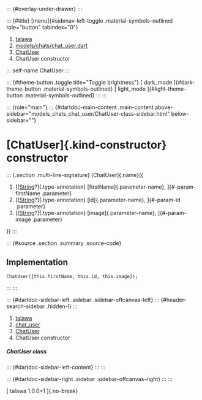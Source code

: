 ::: {#overlay-under-drawer}
:::

::: {#title}
[menu]{#sidenav-left-toggle .material-symbols-outlined role="button"
tabindex="0"}

1.  [talawa](../../index.html)
2.  [models/chats/chat_user.dart](../../models_chats_chat_user/)
3.  [ChatUser](../../models_chats_chat_user/ChatUser-class.html)
4.  ChatUser constructor

::: self-name
ChatUser
:::

::: {#theme-button .toggle title="Toggle brightness"}
[ dark_mode ]{#dark-theme-button .material-symbols-outlined} [
light_mode ]{#light-theme-button .material-symbols-outlined}
:::
:::

::: {role="main"}
::: {#dartdoc-main-content .main-content above-sidebar="models_chats_chat_user/ChatUser-class-sidebar.html" below-sidebar=""}
<div>

# [ChatUser]{.kind-constructor} constructor

</div>

::: {.section .multi-line-signature}
[ChatUser]{.name}({

1.  [[[String](https://api.flutter.dev/flutter/dart-core/String-class.html)?]{.type-annotation}
    [firstName]{.parameter-name}, ]{#-param-firstName .parameter}
2.  [[[String](https://api.flutter.dev/flutter/dart-core/String-class.html)?]{.type-annotation}
    [id]{.parameter-name}, ]{#-param-id .parameter}
3.  [[[String](https://api.flutter.dev/flutter/dart-core/String-class.html)?]{.type-annotation}
    [image]{.parameter-name}, ]{#-param-image .parameter}

})
:::

::: {#source .section .summary .source-code}
## Implementation

``` language-dart
ChatUser({this.firstName, this.id, this.image});
```
:::
:::

::: {#dartdoc-sidebar-left .sidebar .sidebar-offcanvas-left}
::: {#header-search-sidebar .hidden-l}
:::

1.  [talawa](../../index.html)
2.  [chat_user](../../models_chats_chat_user/)
3.  [ChatUser](../../models_chats_chat_user/ChatUser-class.html)
4.  ChatUser constructor

##### ChatUser class

::: {#dartdoc-sidebar-left-content}
:::
:::

::: {#dartdoc-sidebar-right .sidebar .sidebar-offcanvas-right}
:::
:::

[ talawa 1.0.0+1 ]{.no-break}
